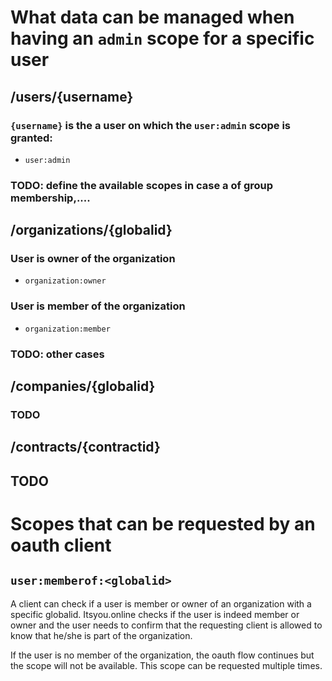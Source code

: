 # What data can be managed when having an `admin` scope for a specific user

## /users/{username}

### `{username}` is the a user on which the `user:admin` scope is granted:

* `user:admin`

### TODO: define the available scopes in case a of group membership,....


## /organizations/{globalid}

### User is owner of the organization

* `organization:owner`

### User is member of the organization

* `organization:member`

### TODO: other cases

## /companies/{globalid}

### TODO

## /contracts/{contractid}

## TODO


# Scopes that can be requested by an oauth client

## `user:memberof:<globalid>`

A client can check if a user is member or owner of an organization with a specific globalid.
Itsyou.online checks if the user is indeed member or owner and the user needs to confirm
that the requesting client is allowed to know that he/she is part of the organization.

If the user is no member of the <globalid> organization, the oauth flow continues but the scope will not be available. This scope can be requested multiple times.
